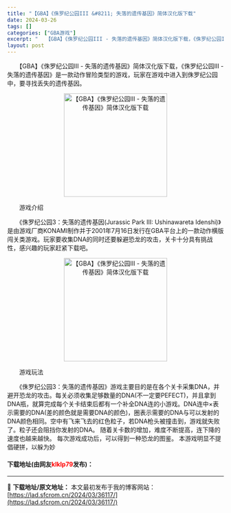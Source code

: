 ```yaml
---
title: "【GBA】《侏罗纪公园III &#8211; 失落的遗传基因》简体汉化版下载"
date: 2024-03-26
tags: []
categories: ["GBA游戏"]
excerpt: "　　【GBA】《侏罗纪公园III - 失落的遗传基因》简体汉化版下载，《侏罗纪公园III - 失落的遗传基因》是一款动作冒险类型的游戏，玩家在游戏中进入到侏罗纪公园中，要寻找丢失的遗传基因。 　　游戏介绍 　　《侏罗纪公园3：失落的遗传基因(Jurassic Park III: Ushinaware&hellip;"
layout: post
---
```


 <p>　　【GBA】《侏罗纪公园III - 失落的遗传基因》简体汉化版下载，《侏罗纪公园III - 失落的遗传基因》是一款动作冒险类型的游戏，玩家在游戏中进入到侏罗纪公园中，要寻找丢失的遗传基因。</p> <p align="center"><img align="" border="0" src="https://lad.sfcrom.cn/wp-content/uploads/2024/03/20240326_6602661c7c7e6.png" width="240" alt="【GBA】《侏罗纪公园III - 失落的遗传基因》简体汉化版下载" /></p> <p>　　游戏介绍</p> <p>　　《侏罗纪公园3：失落的遗传基因(Jurassic Park III: Ushinawareta Idenshi)》是由游戏厂商KONAMI制作并于2001年7月16日发行在GBA平台上的一款动作横版闯关类游戏。玩家要收集DNA的同时还要躲避恐龙的攻击，关卡十分具有挑战性，感兴趣的玩家赶紧下载吧。</p> <p align="center"><img align="" border="0" src="https://lad.sfcrom.cn/wp-content/uploads/2024/03/20240326_6602661ce69c1.png" width="240" alt="【GBA】《侏罗纪公园III - 失落的遗传基因》简体汉化版下载" /></p> <p>　　游戏玩法</p> <p>　　《侏罗纪公园3：失落的遗传基因》游戏主要目的是在各个关卡采集DNA，并避开恐龙的攻击。每关必须收集足够数量的DNA(不一定要PEFECT)，并且拿到DNA瓶，就算完成每个关卡结束后都有一个补全DNA连的小游戏。DNA连中&times;表示需要的DNA(差的颜色就是需要DNA的颜色)，圈表示需要的DNA与可以发射的DNA颜色相同。空中有飞来飞去的红色粒子，若DNA枪头被撞击到，游戏就失败了。粒子还会阻挡你发射的DNA。 随着关卡数的增加，难度不断提高，连下降的速度也越来越快。 每次游戏成功后，可以得到一种恐龙的图鉴。 本游戏明显不提倡硬拼，以躲为妙</p> <p><h4>下载地址(由网友<font color="red">klklp79</font>发布)：</h4></p> 

---
📖 **下载地址/原文地址：** 本文最初发布于我的博客网站：[https://lad.sfcrom.cn/2024/03/36117/](https://lad.sfcrom.cn/2024/03/36117/)
